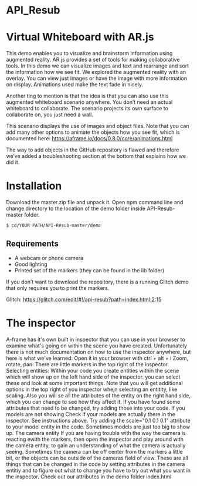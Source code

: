 # API_Resub
# Virtual Whiteboard with AR.js


This demo enables you to visualize and brainstorm information using augmented reality. AR.js provides a set of tools for making collaborative tools. In this demo we can visualize images and text and rearrange and sort the information how we see fit. We explored the augmented reality with an overlay. You can view just images or have the image with more information on display. Animations used make the text fade in nicely. 

Another ting to mention is that the idea is that you can also use this augmented whiteboard scenario anywhere. You don’t need an actual whiteboard to collaborate. The scenario projects its own surface to collaborate on, you just need a wall.

This scenario displays the use of images and object files. Note that you can add many other options to animate the objects how you see fit, which is documented here: https://aframe.io/docs/0.8.0/core/animations.html

The way to add objects in the GitHub repository is flawed and therefore we’ve added a troubleshooting section at the bottom that explains how we did it.



# Installation

Download the master.zip file and unpack it. Open npm command line and change directory to the location of the demo folder inside API-Resub-master folder.

```sh
$ cd/YOUR PATH/API-Resub-master/demo
```

## Requirements

- A webcam or phone camera
- Good lighting
- Printed set of the markers (they can be found in the lib folder)

If you don’t want to download the repository, there is a running Glitch demo that only requires you to print the markers.

Glitch: https://glitch.com/edit/#!/api-resub?path=index.html:2:15


# The inspector
A-frame has it's own built in inspector that you can use in your browser to examine what's going on within the scene you have created. Unfortunately there is not much documentation on how to use the inspector anywhere, but here is what we've learned:
Open it in your browser with ctrl + alt + i
Zoom, rotate, pan: There are little markers in the top right of the inspector.
Selecting entities: Within your code you create entities within the scene which will show up on the left hand side of the inspector. you can select these and look at some important things. Note that you will get additional options in the top right of you inspector whejn selecting an entitity, like scaling. Also you will se all the attributes of the entity on the right hand side, which you can change to see how they affect it.
If you have found some attributes that need to be changed, try adding those into your code.
If you models are not showing Check if your models are actually there in the inspector. See instructions above.
Try adding the scale="0.1 0.1 0.1" attribute to your model entity in the code. Sometimes models are just too big to show up.
The camera entity If you are having trouble with the way the camera is reacting ewith the markers, then open the inspector and play around with the camera entity, to gain an understanding of what the camera is actually seeing.
Sometimes the camera can be off center from the markers a little bit, or the objects can be outside of the cameras field of view. These are all things that can be changed in the code by setting attributes in the camera entitiy and to figure out what to change you have to try out what you want in the inspector.
Check out our attributes in the demo folder index.html



